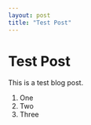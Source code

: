 ```yaml
---
layout: post
title: "Test Post" 
--- 
```


# Test Post

This is a test blog post. 

1. One
2. Two
3. Three

